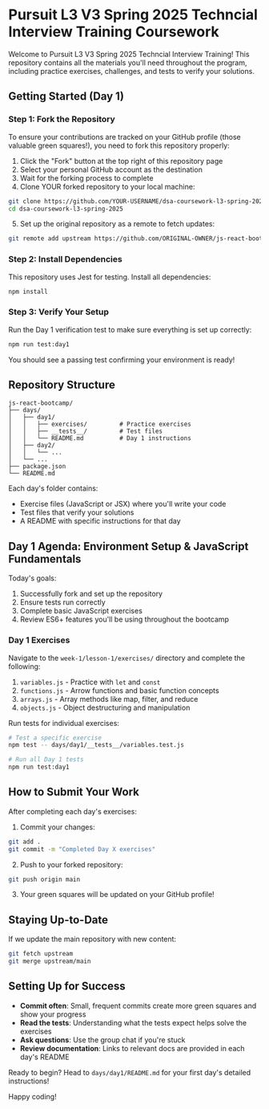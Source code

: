 # Pursuit L3 V3 Spring 2025 Techncial Interview Training Coursework

Welcome to Pursuit L3 V3 Spring 2025 Techncial Interview Training! This repository contains all the materials you'll need throughout the program, including practice exercises, challenges, and tests to verify your solutions.

## Getting Started (Day 1)

### Step 1: Fork the Repository

To ensure your contributions are tracked on your GitHub profile (those valuable green squares!), you need to fork this repository properly:

1. Click the "Fork" button at the top right of this repository page
2. Select your personal GitHub account as the destination
3. Wait for the forking process to complete
4. Clone YOUR forked repository to your local machine:

```bash
git clone https://github.com/YOUR-USERNAME/dsa-coursework-l3-spring-2025.git
cd dsa-coursework-l3-spring-2025
```

5. Set up the original repository as a remote to fetch updates:

```bash
git remote add upstream https://github.com/ORIGINAL-OWNER/js-react-bootcamp.git
```

### Step 2: Install Dependencies

This repository uses Jest for testing. Install all dependencies:

```bash
npm install
```

### Step 3: Verify Your Setup

Run the Day 1 verification test to make sure everything is set up correctly:

```bash
npm run test:day1
```

You should see a passing test confirming your environment is ready!

## Repository Structure

```
js-react-bootcamp/
├── days/
│   ├── day1/
│   │   ├── exercises/         # Practice exercises
│   │   ├── __tests__/         # Test files
│   │   └── README.md          # Day 1 instructions
│   ├── day2/
│   │   └── ...
│   └── ...
├── package.json
└── README.md
```

Each day's folder contains:

- Exercise files (JavaScript or JSX) where you'll write your code
- Test files that verify your solutions
- A README with specific instructions for that day

## Day 1 Agenda: Environment Setup & JavaScript Fundamentals

Today's goals:

1. Successfully fork and set up the repository
2. Ensure tests run correctly
3. Complete basic JavaScript exercises
4. Review ES6+ features you'll be using throughout the bootcamp

### Day 1 Exercises

Navigate to the `week-1/lesson-1/exercises/` directory and complete the following:

1. `variables.js` - Practice with `let` and `const`
2. `functions.js` - Arrow functions and basic function concepts
3. `arrays.js` - Array methods like map, filter, and reduce
4. `objects.js` - Object destructuring and manipulation

Run tests for individual exercises:

```bash
# Test a specific exercise
npm test -- days/day1/__tests__/variables.test.js

# Run all Day 1 tests
npm run test:day1
```

## How to Submit Your Work

After completing each day's exercises:

1. Commit your changes:

```bash
git add .
git commit -m "Completed Day X exercises"
```

2. Push to your forked repository:

```bash
git push origin main
```

3. Your green squares will be updated on your GitHub profile!

## Staying Up-to-Date

If we update the main repository with new content:

```bash
git fetch upstream
git merge upstream/main
```

## Setting Up for Success

- **Commit often**: Small, frequent commits create more green squares and show your progress
- **Read the tests**: Understanding what the tests expect helps solve the exercises
- **Ask questions**: Use the group chat if you're stuck
- **Review documentation**: Links to relevant docs are provided in each day's README

Ready to begin? Head to `days/day1/README.md` for your first day's detailed instructions!

Happy coding!
